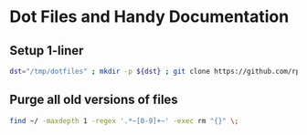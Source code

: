 # Dot Files and Handy Documentation

## Setup 1-liner

```bash
dst="/tmp/dotfiles" ; mkdir -p ${dst} ; git clone https://github.com/rpenziol/bash-bootstrap.git ${dst} ; cp -rT ${dst} ~/ --backup=numbered ; rm -rf ${dst}
```

## Purge all old versions of files

```bash
find ~/ -maxdepth 1 -regex '.*~[0-9]+~' -exec rm "{}" \;
```
